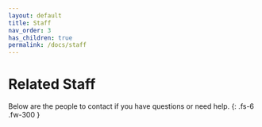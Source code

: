 ```yaml
---
layout: default
title: Staff
nav_order: 3
has_children: true
permalink: /docs/staff
---
```


# Related Staff

Below are the people to contact if you have questions or need help.
{: .fs-6 .fw-300 }
